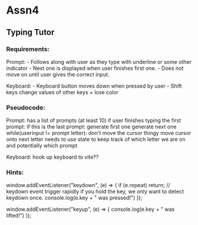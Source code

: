# Assn4

## Typing Tutor

### Requirements:

Prompt:
    - Follows along with user as they type with underline or some other indicator
    - Next one is displayed when user finishes first one.
    - Does not move on until user gives the correct input.

Keyboard:
    - Keyboard button moves down when pressed by user
    - Shift keys change values of other keys + lose color

### Pseudocode:
Prompt:
    has a list of prompts (at least 10)
    if user finishes typing the first prompt:
        if this is the last prompt:
            generate first one
        generate next one
    while(userinput != prompt letter):
        don't move the cursor thingy
    move cursor onto next letter
    needs to use state to keep track of which letter we are on and potentially which prompt

Keyboard:
    hook up keyboard to vite??

### Hints:

window.addEventListener("keydown", (e) => {
  if (e.repeat) return; // keydown event trigger rapidly if you hold the key, we only want to detect keydown once.
  console.log(e.key + " was pressed!")
});

window.addEventListener("keyup", (e) => {
  console.log(e.key + " was lifted!")
});

